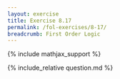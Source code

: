 ```yaml
---
layout: exercise
title: Exercise 8.17
permalink: /fol-exercises/8-17/
breadcrumb: First Order Logic
---
```


{% include mathjax_support %}

<div><i class="arrow-up loader" data-chapter="fol-exercises" data-exercise="ex_17" data-rating="0"></i></div>
{% include_relative question.md %}
